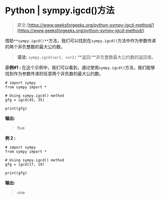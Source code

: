 # Python | sympy.igcd()方法

> 原文:[https://www.geeksforgeeks.org/python-sympy-igcd-method/](https://www.geeksforgeeks.org/python-sympy-igcd-method/)

借助`**sympy.igcd()**`方法，我们可以找到在`sympy.igcd()`方法中作为参数传递的两个非负整数的最大公约数。

> **语法:** `sympy.igcd(var1, var2)`
> **返回:**非负整数最大公约数的返回值。

**示例#1 :**
在这个示例中，我们可以看到，通过使用`sympy.igcd()`方法，我们能够找到作为参数传递的任意两个非负数的最大公约数。

```
# import sympy
from sympy import *

# Using sympy.igcd() method
gfg = igcd(45, 35)

print(gfg)
```

**输出:**

> five

**例 2 :**

```
# import sympy
from sympy import *

# Using sympy.igcd() method
gfg = igcd(17, 19)

print(gfg)
```

**输出:**

> one